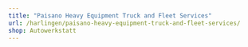 ```yaml
---
title: "Paisano Heavy Equipment Truck and Fleet Services"
url: /harlingen/paisano-heavy-equipment-truck-and-fleet-services/
shop: Autowerkstatt
---
```

